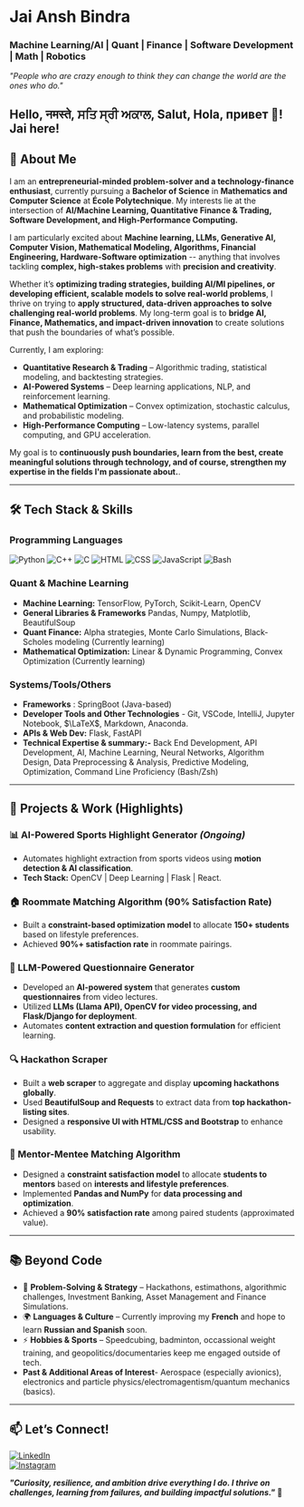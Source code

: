 # **Jai Ansh Bindra** 
### Machine Learning/AI | Quant | Finance | Software Development | Math | Robotics
*"People who are crazy enough to think they can change the world are the ones who do."* 

## Hello, नमस्ते, ਸਤਿ ਸ੍ਰੀ ਅਕਾਲ, Salut, Hola, привет 👋! Jai here!

## 🚀 **About Me** 
I am an **entrepreneurial-minded problem-solver and a technology-finance enthusiast**, currently pursuing a **Bachelor of Science** in **Mathematics and Computer Science** at **École Polytechnique**. My interests lie at the intersection of **AI/Machine Learning, Quantitative Finance & Trading, Software Development, and High-Performance Computing.**

I am particularly excited about **Machine learning, LLMs, Generative AI, Computer Vision, Mathematical Modeling, Algorithms, Financial Engineering, Hardware-Software optimization** -- anything that involves tackling **complex, high-stakes problems** with **precision and creativity**.

Whether it’s **optimizing trading strategies, building AI/Ml pipelines, or developing efficient, scalable models to solve real-world problems**, I thrive on trying to **apply structured, data-driven approaches to solve challenging real-world problems**. My long-term goal is to **bridge AI, Finance, Mathematics, and impact-driven innovation** to create solutions that push the boundaries of what’s possible.  

Currently, I am exploring:  
- **Quantitative Research & Trading** – Algorithmic trading, statistical modeling, and backtesting strategies.  
- **AI-Powered Systems** – Deep learning applications, NLP, and reinforcement learning.  
- **Mathematical Optimization** – Convex optimization, stochastic calculus, and probabilistic modeling.  
- **High-Performance Computing** – Low-latency systems, parallel computing, and GPU acceleration.

My goal is to **continuously push boundaries, learn from the best, create meaningful solutions through technology, and of course, strengthen my expertise in the fields I'm passionate about.**.

---

## 🛠️ **Tech Stack & Skills**
### **Programming Languages**
![Python](https://img.shields.io/badge/-Python-3776AB?style=flat-square&logo=python&logoColor=white)
![C++](https://img.shields.io/badge/-C++-00599C?style=flat-square&logo=c%2B%2B&logoColor=white)
![C](https://img.shields.io/badge/-C-A8B9CC?style=flat-square&logo=c&logoColor=white)
![HTML](https://img.shields.io/badge/-HTML-E34F26?style=flat-square&logo=html5&logoColor=white)
![CSS](https://img.shields.io/badge/-CSS-1572B6?style=flat-square&logo=css3&logoColor=white)
![JavaScript](https://img.shields.io/badge/-JavaScript-F7DF1E?style=flat-square&logo=javascript&logoColor=black)
![Bash](https://img.shields.io/badge/-Bash-4EAA25?style=flat-square&logo=gnubash&logoColor=white)

### **Quant & Machine Learning**
- **Machine Learning:** TensorFlow, PyTorch, Scikit-Learn, OpenCV
- **General Libraries & Frameworks** Pandas, Numpy, Matplotlib, BeautifulSoup
- **Quant Finance:** Alpha strategies, Monte Carlo Simulations, Black-Scholes modeling
  (Currently learning)
- **Mathematical Optimization:** Linear & Dynamic Programming, Convex Optimization
  (Currently learning)

### **Systems/Tools/Others**
- **Frameworks** : SpringBoot (Java-based)
- **Developer Tools and Other Technologies** - Git, VSCode, IntelliJ, Jupyter Notebook, $\LaTeX$, Markdown, Anaconda.
- **APIs & Web Dev:** Flask, FastAPI 
- **Technical Expertise & summary:-** Back End Development, API Development, AI, Machine Learning, Neural Networks, Algorithm Design, Data Preprocessing & Analysis, Predictive Modeling, Optimization, Command Line Proficiency (Bash/Zsh)

---

## 🚀 **Projects & Work (Highlights)**
### **📊 AI-Powered Sports Highlight Generator** *(Ongoing)*
- Automates highlight extraction from sports videos using **motion detection & AI classification**.
- **Tech Stack:** OpenCV | Deep Learning | Flask | React.

### **🏠 Roommate Matching Algorithm (90% Satisfaction Rate)**
- Built a **constraint-based optimization model** to allocate **150+ students** based on lifestyle preferences.
- Achieved **90%+ satisfaction rate** in roommate pairings.

### **📜 LLM-Powered Questionnaire Generator**
- Developed an **AI-powered system** that generates **custom questionnaires** from video lectures.
- Utilized **LLMs (Llama API), OpenCV for video processing, and Flask/Django for deployment**.
- Automates **content extraction and question formulation** for efficient learning.

### **🔍 Hackathon Scraper**
- Built a **web scraper** to aggregate and display **upcoming hackathons globally**.
- Used **BeautifulSoup and Requests** to extract data from **top hackathon-listing sites**.
- Designed a **responsive UI with HTML/CSS and Bootstrap** to enhance usability.

### **👥 Mentor-Mentee Matching Algorithm**
- Designed a **constraint satisfaction model** to allocate **students to mentors** based on **interests and lifestyle preferences**.
- Implemented **Pandas and NumPy** for **data processing and optimization**.
- Achieved a **90% satisfaction rate** among paired students (approximated value).

---

## 📚 **Beyond Code**
- 🎯 **Problem-Solving & Strategy** – Hackathons, estimathons, algorithmic challenges, Investment Banking, Asset Management and Finance Simulations.  
- 🌍 **Languages & Culture** – Currently improving my **French** and hope to learn **Russian and Spanish** soon.  
- ⚡ **Hobbies & Sports** – Speedcubing, badminton, occassional weight training, and geopolitics/documentaries keep me engaged outside of tech.
- **Past & Additional Areas of Interest**- Aerospace (especially avionics), electronics and particle physics/electromagentism/quantum mechanics (basics).

---

## 📫 **Let’s Connect!**
[![LinkedIn](https://img.shields.io/badge/-LinkedIn-0A66C2?style=flat-square&logo=linkedin&logoColor=white)](https://linkedin.com/in/jai-ansh-bindra)  
[![Instagram](https://img.shields.io/badge/-Instagram-E4405F?style=flat-square&logo=instagram&logoColor=white)](https://instagram.com/jasb_26)

**_"Curiosity, resilience, and ambition drive everything I do. I thrive on challenges, learning from failures, and building impactful solutions."_** 🚀


<!--
**JaiAnshSB26/JaiAnshSB26** is a ✨ _special_ ✨ repository because its `README.md` (this file) appears on your GitHub profile.

Here are some ideas to get you started:

- 🔭 I’m currently working on ...
- 🌱 I’m currently learning ...
- 👯 I’m looking to collaborate on ...
- 🤔 I’m looking for help with ...
- 💬 Ask me about ...
- 📫 How to reach me: ...
- 😄 Pronouns: ...
- ⚡ Fun fact: ...
-->
